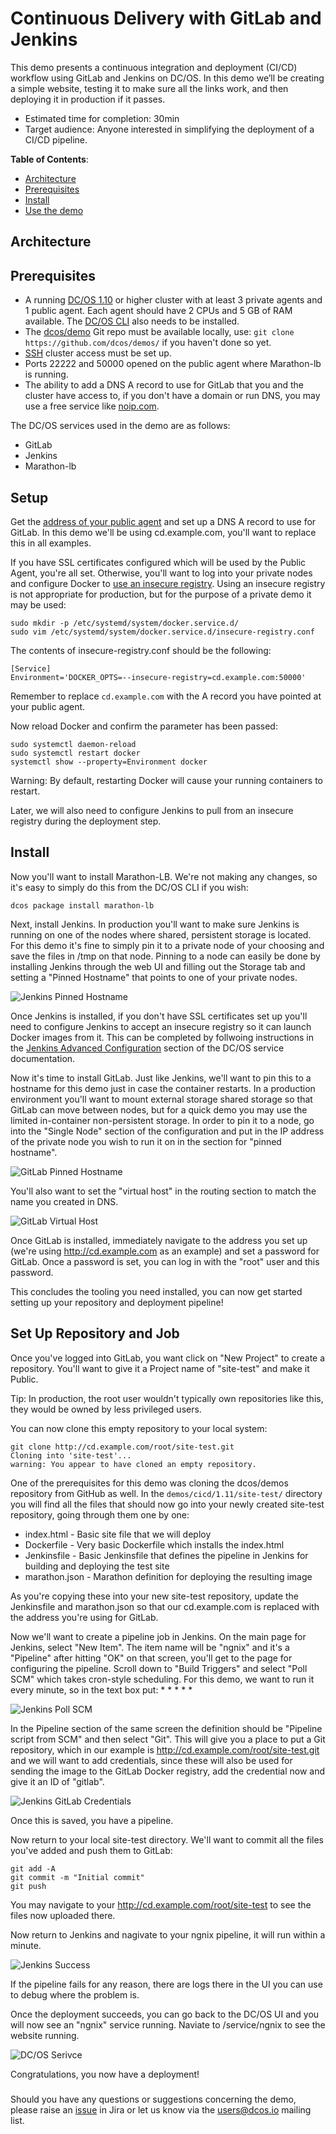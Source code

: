# Continuous Delivery with GitLab and Jenkins

This demo presents a continuous integration and deployment (CI/CD) workflow using GitLab and Jenkins on DC/OS. In this demo we’ll be creating a simple website, testing it to make sure all the links work, and then deploying it in production if it passes.

- Estimated time for completion: 30min
- Target audience: Anyone interested in simplifying the deployment of a CI/CD pipeline.

**Table of Contents**:

- [Architecture](#architecture)
- [Prerequisites](#prerequisites)
- [Install](#install)
- [Use the demo](#use)

## Architecture

## Prerequisites

- A running [DC/OS 1.10](https://dcos.io/releases/) or higher cluster with at least 3 private agents and 1 public agent. Each agent should have 2 CPUs and 5 GB of RAM available. The [DC/OS CLI](https://dcos.io/docs/1.11/usage/cli/install/) also needs to be installed.
- The [dcos/demo](https://github.com/dcos/demos/) Git repo must be available locally, use: `git clone https://github.com/dcos/demos/` if you haven't done so yet.
- [SSH](https://dcos.io/docs/1.11/administration/access-node/sshcluster/) cluster access must be set up.
- Ports 22222 and 50000 opened on the public agent where Marathon-lb is running.
- The ability to add a DNS A record to use for GitLab that you and the cluster have access to, if you don't have a domain or run DNS, you may use a free service like <a href="https://www.noip.com/">noip.com</a>.

The DC/OS services used in the demo are as follows:

- GitLab
- Jenkins
- Marathon-lb

## Setup

Get the <a href="https://docs.mesosphere.com/1.11/administering-clusters/locate-public-agent/">address of your public agent</a> and set up a DNS A record to use for GitLab. In this demo we'll be using cd.example.com, you'll want to replace this in all examples.

If you have SSL certificates configured which will be used by the Public Agent, you're all set. Otherwise, you'll want to log into your private nodes and configure Docker to <a href="https://docs.docker.com/registry/insecure/">use an insecure registry</a>. Using an insecure registry is not appropriate for production, but for the purpose of a private demo it may be used:

```
sudo mkdir -p /etc/systemd/system/docker.service.d/
sudo vim /etc/systemd/system/docker.service.d/insecure-registry.conf
```

The contents of insecure-registry.conf should be the following:

```
[Service]
Environment='DOCKER_OPTS=--insecure-registry=cd.example.com:50000'
```

Remember to replace `cd.example.com` with the A record you have pointed at your public agent.

Now reload Docker and confirm the parameter has been passed:

```
sudo systemctl daemon-reload
sudo systemctl restart docker
systemctl show --property=Environment docker
```

Warning: By default, restarting Docker will cause your running containers to restart.

Later, we will also need to configure Jenkins to pull from an insecure registry during the deployment step.

## Install

Now you'll want to install Marathon-LB. We're not making any changes, so it's easy to simply do this from the DC/OS CLI if you wish:

```
dcos package install marathon-lb
```

Next, install Jenkins. In production you'll want to make sure Jenkins is running on one of the nodes where shared, persistent storage is located. For this demo it's fine to simply pin it to a private node of your choosing and save the files in /tmp on that node. Pinning to a node can easily be done by installing Jenkins through the web UI and filling out the Storage tab and setting a "Pinned Hostname" that points to one of your private nodes.

![Jenkins Pinned Hostname](img/jenkins_pinned_hostname.png)

Once Jenkins is installed, if you don't have SSL certificates set up you'll need to configure Jenkins to accept an insecure registry so it can launch Docker images from it. This can be completed by follwoing instructions in the <a href="https://docs.mesosphere.com/services/jenkins/advanced-configuration/">Jenkins Advanced Configuration</a> section of the DC/OS service documentation.

Now it's time to install GitLab. Just like Jenkins, we'll want to pin this to a hostname for this demo just in case the container restarts. In a production environment you'll want to mount external storage shared storage so that GitLab can move between nodes, but for a quick demo you may use the limited in-container non-persistent storage. In order to pin it to a node, go into the "Single Node" section of the configuration and put in the IP address of the private node you wish to run it on in the section for "pinned hostname".

![GitLab Pinned Hostname](img/gitlab_pinned_hostname.png)

You'll also want to set the "virtual host" in the routing section to match the name you created in DNS.

![GitLab Virtual Host](img/gitlab_virtual_host.png)

Once GitLab is installed, immediately navigate to the address you set up (we're using http://cd.example.com as an example) and set a password for GitLab. Once a password is set, you can log in with the "root" user and this password.

This concludes the tooling you need installed, you can now get started setting up your repository and deployment pipeline!

## Set Up Repository and Job

Once you've logged into GitLab, you want click on "New Project" to create a repository. You'll want to give it a Project name of "site-test" and make it Public.

Tip: In production, the root user wouldn't typically own repositories like this, they would be owned by less privileged users.

You can now clone this empty repository to your local system:

```
git clone http://cd.example.com/root/site-test.git
Cloning into 'site-test'...
warning: You appear to have cloned an empty repository.
```

One of the prerequisites for this demo was cloning the dcos/demos repository from GitHub as well. In the `demos/cicd/1.11/site-test/` directory you will find all the files that should now go into your newly created site-test repository, going through them one by one:

* index.html - Basic site file that we will deploy
* Dockerfile - Very basic Dockerfile which installs the index.html
* Jenkinsfile - Basic Jenkinsfile that defines the pipeline in Jenkins for building and deploying the test site
* marathon.json - Marathon definition for deploying the resulting image

As you're copying these into your new site-test repository, update the Jenkinsfile and marathon.json so that our cd.example.com is replaced with the address you're using for GitLab.

Now we'll want to create a pipeline job in Jenkins. On the main page for Jenkins, select "New Item". The item name will be "ngnix" and it's a "Pipeline" after hitting "OK" on that screen, you'll get to the page for configuring the pipeline. Scroll down to "Build Triggers" and select "Poll SCM" which takes cron-style scheduling. For this demo, we want to run it every minute, so in the text box put: * * * * *

![Jenkins Poll SCM](img/jenkins_poll_scm.png)

In the Pipeline section of the same screen the definition should be "Pipeline script from SCM" and then select "Git". This will give you a place to put a Git repository, which in our example is http://cd.example.com/root/site-test.git and we will want to add credentials, since these will also be used for sending the image to the GitLab Docker registry, add the credential now and give it an ID of "gitlab".

![Jenkins GitLab Credentials](img/jenkins_gitlab_credentials.png)

Once this is saved, you have a pipeline.

Now return to your local site-test directory. We'll want to commit all the files you've added and push them to GitLab:

```
git add -A
git commit -m "Initial commit"
git push
```

You may navigate to your http://cd.example.com/root/site-test to see the files now uploaded there.

Now return to Jenkins and nagivate to your ngnix pipeline, it will run within a minute.

![Jenkins Success](img/jenkins_success.png)

If the pipeline fails for any reason, there are logs there in the UI you can use to debug where the problem is.

Once the deployment succeeds, you can go back to the DC/OS UI and you will now see an "ngnix" service running. Naviate to /service/ngnix to see the website running.

![DC/OS Serivce](img/dcos_services_running_ngnix.png)

Congratulations, you now have a deployment!

### 

Should you have any questions or suggestions concerning the demo, please raise an [issue](https://jira.mesosphere.com/) in Jira or let us know via the [users@dcos.io](mailto:users@dcos.io) mailing list.

